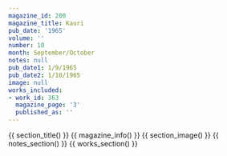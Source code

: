 ```yaml
---
magazine_id: 200
magazine_title: Kauri
pub_date: '1965'
volume: ''
number: 10
month: September/October
notes: null
pub_date1: 1/9/1965
pub_date2: 1/10/1965
image: null
works_included:
- work_id: 363
  magazine_page: '3'
  published_as: ''
---
```


{{ section_title() }}
{{ magazine_info() }}
{{ section_image() }}
{{ notes_section() }}
{{ works_section() }}
